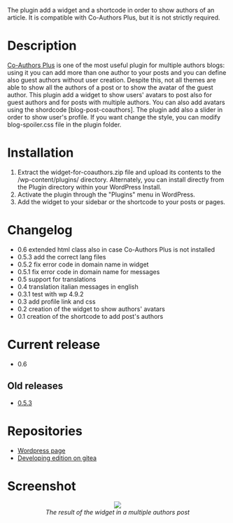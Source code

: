 The plugin add a widget and a shortcode in order to show authors of an article. It is compatible with Co-Authors Plus, but it is not strictly required.

# Description
[Co-Authors Plus](https://wordpress.org/plugins/co-authors-plus/) is one of the most useful plugin for multiple authors blogs: using it you can add more than one author to your posts and you can define also guest authors without user creation. Despite this, not all themes are able to show all the authors of a post or to show the avatar of the guest author. This plugin add a widget to show users' avatars to post also for guest authors and for posts with multiple authors.
You can also add avatars using the shordcode [blog-post-coauthors].
The plugin add also a slider in order to show user's profile. If you want change the style, you can modify blog-spoiler.css file in the plugin folder.

# Installation
1. Extract the widget-for-coauthors.zip file and upload its contents to the /wp-content/plugins/ directory. Alternately, you can install directly from the Plugin directory within your WordPress Install.
2. Activate the plugin through the \"Plugins\" menu in WordPress.
3. Add the widget to your sidebar or the shortcode to your posts or pages.

# Changelog
* 0.6 extended html class also in case Co-Authors Plus is not installed
* 0.5.3 add the correct lang files
* 0.5.2 fix error code in domain name in widget
* 0.5.1 fix error code in domain name for messages
* 0.5 support for translations
* 0.4 translation italian messages in english
* 0.3.1 test with wp 4.9.2
* 0.3 add profile link and css
* 0.2 creation of the widget to show authors' avatars
* 0.1 creation of the shortcode to add post's authors

# Current release
* 0.6

## Old releases
* [0.5.3](https://github.com/ulaulaman/widget-for-co-authors/releases/download/0.5.3/widget-for-co-authors.0.5.3.zip)

# Repositories

* [Wordpress page](https://wordpress.org/plugins/widget-for-co-authors/)
* [Developing edition on gitea](https://gitea.it/ulaulaman/widget-for-co-authors-dev)

# Screenshot
<div align="center"><img src="https://github.com/ulaulaman/widget-for-co-authors/blob/master/assets/screenshot-1.jpg?raw=true" /><br/>
<em>The result of the widget in a multiple authors post</em></div>

